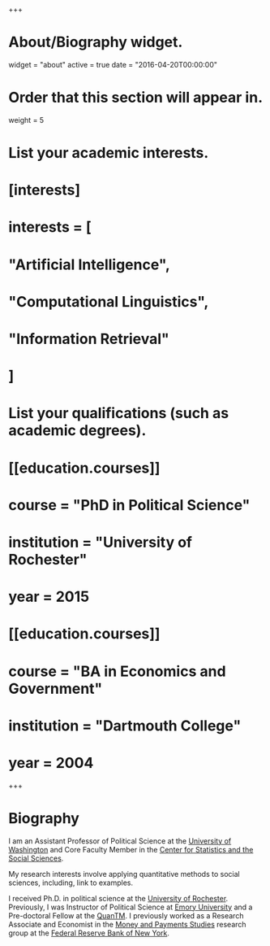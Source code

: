 +++
# About/Biography widget.
widget = "about"
active = true
date = "2016-04-20T00:00:00"

# Order that this section will appear in.
weight = 5

# List your academic interests.
# [interests]
#   interests = [
#     "Artificial Intelligence",
#     "Computational Linguistics",
#     "Information Retrieval"
#   ]

# List your qualifications (such as academic degrees).
# [[education.courses]]
#   course = "PhD in Political Science"
#   institution = "University of Rochester"
#   year = 2015
# 
# [[education.courses]]
#   course = "BA in Economics and Government"
#   institution = "Dartmouth College"
#   year = 2004
 
+++

# Biography

I am an Assistant Professor of Political Science at the [University of Washington](https://www.polisci.washington.edu/) and Core Faculty Member in the [Center for Statistics and the Social Sciences](https://www.csss.washington.edu/).

My research interests involve applying quantitative methods to social sciences,
including, link to examples.

I received Ph.D. in political science at the [University of Rochester](http://www.rochester.edu/college/psc/new-site/).
Previously, I was Instructor of Political Science at [Emory University](http://polisci.emory.edu/home/) and a Pre-doctoral Fellow at the [QuanTM](http://www.quantitative.emory.edu/).
I previously worked as a Research Associate and
Economist in the
[Money and Payments Studies](https://www.newyorkfed.org/research/payments_research/index.html)
research group at the
[Federal Reserve Bank of New York](https://www.newyorkfed.org/).
